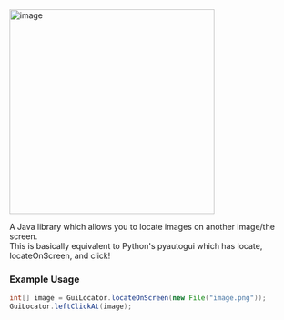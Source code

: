 <img width="360" alt="image" src="https://github.com/Appu26J/GuiLocator/assets/128838345/05f5c19a-f8f2-4966-8f33-1007121d2757">

A Java library which allows you to locate images on another image/the screen.  
This is basically equivalent to Python's pyautogui which has locate, locateOnScreen, and click!

### Example Usage
```java
int[] image = GuiLocator.locateOnScreen(new File("image.png"));
GuiLocator.leftClickAt(image);
```
